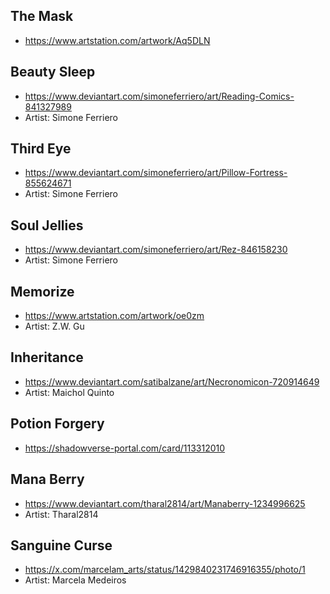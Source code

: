 ## The Mask
- https://www.artstation.com/artwork/Aq5DLN

## Beauty Sleep
- https://www.deviantart.com/simoneferriero/art/Reading-Comics-841327989
- Artist: Simone Ferriero

## Third Eye
- https://www.deviantart.com/simoneferriero/art/Pillow-Fortress-855624671
- Artist: Simone Ferriero

## Soul Jellies
- https://www.deviantart.com/simoneferriero/art/Rez-846158230
- Artist: Simone Ferriero

## Memorize
- https://www.artstation.com/artwork/oe0zm
- Artist: Z.W. Gu

## Inheritance
- https://www.deviantart.com/satibalzane/art/Necronomicon-720914649
- Artist: Maichol Quinto

## Potion Forgery
- https://shadowverse-portal.com/card/113312010

## Mana Berry
- https://www.deviantart.com/tharal2814/art/Manaberry-1234996625
- Artist: Tharal2814

## Sanguine Curse
- https://x.com/marcelam_arts/status/1429840231746916355/photo/1
- Artist: Marcela Medeiros
